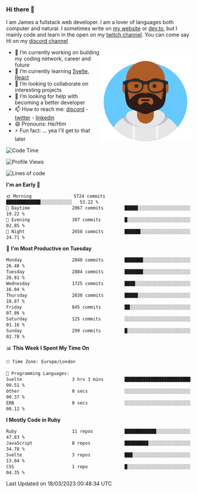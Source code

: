 ### Hi there 👋

I am James a fullstack web developer. I am a lover of languages both computer and natural. I sometimes write on [my website](https://jdhall.dev) or [dev.to](https://dev.to/zefur), but I mainly code and learn in the open on my [twitch channel](https://www.twitch.com/jozuhito). You can come say Hi on my [discord channel](https://discord.gg/sWEHvsBw)



<img align="right" height="250" width="250"  src="/assets/avataaars.png" />

  

- 🔭 I’m currently working on building my coding network, career and future
- 🌱 I’m currently learning [Svelte](https://svelte.dev), [React](https://reactjs.org)
- 👯 I’m looking to collaborate on interesting projects
- 🤔 I’m looking for help with becoming a better developer
- 📫 How to reach me: [discord](https://discord.gg/sWEHvsBw)
                      - [twitter](twitter.com/zefur)
                      - [linkedin](https://linkedin.com/in/j-d-hall)
- 😄 Pronouns: He/Him
- ⚡ Fun fact: ... yea I'll get to that later

 
<!-- BLOG-POST-LIST:START -->

<!-- BLOG-POST-LIST:END -->

<!--START_SECTION:waka-->
![Code Time](http://img.shields.io/badge/Code%20Time-826%20hrs%2025%20mins-blue)

![Profile Views](http://img.shields.io/badge/Profile%20Views-0-blue)

![Lines of code](https://img.shields.io/badge/From%20Hello%20World%20I%27ve%20Written-3.8%20million%20lines%20of%20code-blue)

**I'm an Early 🐤** 

```text
🌞 Morning                5724 commits        █████████████░░░░░░░░░░░░   53.22 % 
🌆 Daytime                2067 commits        █████░░░░░░░░░░░░░░░░░░░░   19.22 % 
🌃 Evening                307 commits         █░░░░░░░░░░░░░░░░░░░░░░░░   02.85 % 
🌙 Night                  2658 commits        ██████░░░░░░░░░░░░░░░░░░░   24.71 % 
```
📅 **I'm Most Productive on Tuesday** 

```text
Monday                   2848 commits        ███████░░░░░░░░░░░░░░░░░░   26.48 % 
Tuesday                  2884 commits        ███████░░░░░░░░░░░░░░░░░░   26.81 % 
Wednesday                1725 commits        ████░░░░░░░░░░░░░░░░░░░░░   16.04 % 
Thursday                 2030 commits        █████░░░░░░░░░░░░░░░░░░░░   18.87 % 
Friday                   845 commits         ██░░░░░░░░░░░░░░░░░░░░░░░   07.86 % 
Saturday                 125 commits         ░░░░░░░░░░░░░░░░░░░░░░░░░   01.16 % 
Sunday                   299 commits         █░░░░░░░░░░░░░░░░░░░░░░░░   02.78 % 
```


📊 **This Week I Spent My Time On** 

```text
🕑︎ Time Zone: Europe/London

💬 Programming Languages: 
Svelte                   3 hrs 3 mins        █████████████████████████   99.51 % 
Other                    0 secs              ░░░░░░░░░░░░░░░░░░░░░░░░░   00.37 % 
ERB                      0 secs              ░░░░░░░░░░░░░░░░░░░░░░░░░   00.12 % 
```

**I Mostly Code in Ruby** 

```text
Ruby                     11 repos            ████████████░░░░░░░░░░░░░   47.83 % 
JavaScript               8 repos             █████████░░░░░░░░░░░░░░░░   34.78 % 
Svelte                   3 repos             ███░░░░░░░░░░░░░░░░░░░░░░   13.04 % 
CSS                      1 repo              █░░░░░░░░░░░░░░░░░░░░░░░░   04.35 % 
```




 Last Updated on 18/03/2023 00:48:34 UTC
<!--END_SECTION:waka-->
